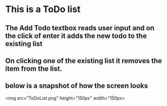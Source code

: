 # This is a ToDo list 
## The Add Todo textbox reads user input and on the click of enter it adds the new todo to the existing list
## On clicking one of the existing list it removes the item from the list.
## below is a snapshot of how the screen looks
<img src="ToDoList.png" height="150px" width="150px>

